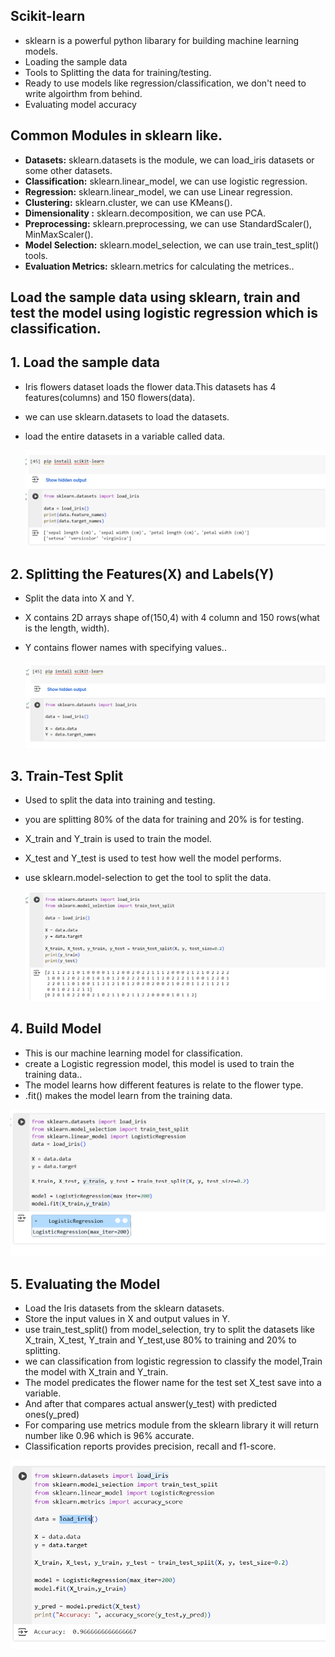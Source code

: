 ## Scikit-learn

- sklearn is a powerful python libarary for building machine learning models.
- Loading the sample data
- Tools to Splitting the data for training/testing.
- Ready to use models like regression/classification, we don't need to write algoirthm from behind.
- Evaluating model accuracy

## Common Modules in sklearn like.

- **Datasets:** sklearn.datasets is the module, we can load_iris datasets or some other datasets.
- **Classification:** sklearn.linear_model, we can use logistic regression.
- **Regression:** sklearn.linear_model, we can use Linear regression.
- **Clustering:** sklearn.cluster, we can use KMeans().
- **Dimensionality :** sklearn.decomposition, we can use PCA.
- **Preprocessing:** sklearn.preprocessing, we can use  StandardScaler(), MinMaxScaler().
- **Model Selection:** sklearn.model_selection, we can use train_test_split() tools.
- **Evaluation Metrics:** sklearn.metrics for calculating the metrices..

## Load the sample data using sklearn, train and test the model using logistic regression which is classification.

## 1. Load the sample data

- Iris flowers dataset loads the flower data.This datasets has 4 features(columns) and 150 flowers(data).
- we can use sklearn.datasets to load the datasets.
- load the entire datasets in a variable called data.
        
    ![alt text](Images/loadSampleData.png)

## 2. Splitting the Features(X) and Labels(Y)

- Split the data into X and Y.
- X contains 2D arrays shape of(150,4) with 4 column and 150 rows(what is the length, width).
- Y contains flower names with specifying values..

    ![alt text](Images/splitting.png)

## 3. Train-Test Split

- Used to split the data into training and testing.
- you are splitting 80% of the data for training and 20% is for testing.
- X_train and Y_train is used to train the model.
- X_test and Y_test is used to test how well the model performs.
- use sklearn.model-selection to get the tool to split the data.
    
    ![alt text](Images/trainTest.png)

## 4. Build Model 

- This is our machine learning model for classification.
- create a Logistic regression model, this model is used to train the training data..
- The model learns how different features is relate to the flower type.
- .fit() makes the model learn from the training data.

![alt text](Images/model.png)

## 5. Evaluating the Model

- Load the Iris datasets from the sklearn datasets.
- Store the input values in X and output values in Y.
- use train_test_split() from model_selection, try to split the datasets like X_train, X_test, Y_train and Y_test,use 80% to training and 20% to splitting.
- we can classification from logistic regression to classify the model,Train the model with X_train and Y_train.
- The model predicates the flower name for the test set X_test save into a variable.
- And after that compares actual answer(y_test) with predicted ones(y_pred)
- For comparing use metrics module from the sklearn library it will return number like 0.96 which is 96% accurate.
- Classification reports provides  precision, recall and f1-score.

![alt text](Images/evaluate.png)
